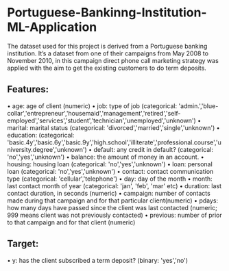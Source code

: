 # Portuguese-Bankinng-Institution-ML-Application

The dataset used for this project is derived from a Portuguese banking institution. It’s a dataset from one of their campaigns from May 2008 to November 2010, in this campaign direct phone call marketing strategy was applied with the aim to get the existing customers to do term deposits. 

## Features:
•	age: age of client (numeric)
•	job: type of job (categorical: 'admin.','blue-collar','entrepreneur','housemaid','management','retired','self-employed','services','student','technician','unemployed','unknown')
•	marital: marital status (categorical: 'divorced','married','single','unknown')
•	education: (categorical: 'basic.4y','basic.6y','basic.9y','high.school','illiterate','professional.course','university.degree','unknown')
•	default: any credit in default? (categorical: 'no','yes','unknown')
•	balance: the amount of money in an account.
•	housing: housing loan (categorical: 'no','yes','unknown')
•	loan: personal loan (categorical: 'no','yes','unknown')
•	contact: contact communication type (categorical: 'cellular','telephone')
•	day: day of the month
•	month: last contact month of year (categorical: 'jan', 'feb', 'mar' etc)
•	duration: last contact duration, in seconds (numeric)
•	campaign: number of contacts made during that campaign and for that particular client(numeric)
•	pdays: how many days have passed since the client was last contacted (numeric; 999 means client was not previously contacted)
•	previous: number of prior to that campaign and for that client (numeric)

## Target:
•	y: has the client subscribed a term deposit? (binary: 'yes','no')
